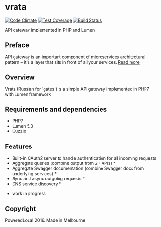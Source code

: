 # vrata
[![Code Climate](https://codeclimate.com/github/PoweredLocal/vrata/badges/gpa.svg)](https://codeclimate.com/github/PoweredLocal/vrata)
[![Test Coverage](https://codeclimate.com/github/PoweredLocal/vrata/badges/coverage.svg)](https://codeclimate.com/github/PoweredLocal/vrata/coverage)
[![Build Status](https://travis-ci.org/PoweredLocal/vrata.svg)](https://travis-ci.org/PoweredLocal/vrata)

API gateway implemented in PHP and Lumen

## Preface

API gateway is an important component of microservices architectural pattern – it's a layer that sits in front of all your services. [Read more](http://microservices.io/patterns/apigateway.html)

## Overview

Vrata (Russian for 'gates') is a simple API gateway implemented in PHP7 with Lumen framework

## Requirements and dependencies

- PHP7
- Lumen 5.3
- Guzzle

## Features

- Built-in OAuth2 server to handle authentication for all incoming requests
- Aggregate queries (combine output from 2+ APIs) *
- Aggregate Swagger documentation (combine Swagger docs from underlying services) *
- Sync and async outgoing requests *
- DNS service discovery *

* work in progress

## Copyright

PoweredLocal 2016. Made in Melbourne
